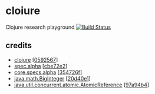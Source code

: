 # cloiure
Clojure research playground
[![Build Status](https://travis-ci.org/bodza/cloiure.svg?branch=master)](https://travis-ci.org/bodza/cloiure)
## credits
- [clojure](https://github.com/clojure/clojure) [[0592567](https://github.com/clojure/clojure/commit/0592567e000e0f986834abe661a0a15d3a57178c)]
- [spec.alpha](https://github.com/clojure/spec.alpha) [[cbe72e2](https://github.com/clojure/spec.alpha/commit/cbe72e2314557f64957fd9a104e8709717be24d1)]
- [core.specs.alpha](https://github.com/clojure/core.specs.alpha) [[354726f](https://github.com/clojure/core.specs.alpha/commit/354726f77c458fe08b2dd952e7f03df357113979)]
- [java.math.BigInteger](https://github.com/dmlloyd/openjdk) [[20d40e1](https://github.com/dmlloyd/openjdk/commit/20d40e1a18c28db37052e2a3b974bd2b99eb6191)]
- [java.util.concurrent.atomic.AtomicReference](https://github.com/dmlloyd/openjdk) [[97a94b4](https://github.com/dmlloyd/openjdk/commit/97a94b4ebe89e1fb24aab57ca87fcec0ac1808e1)]
